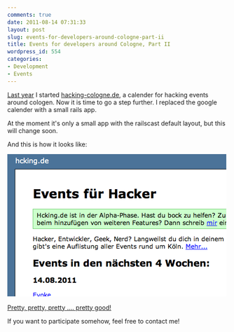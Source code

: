 ```yaml
---
comments: true
date: 2011-08-14 07:31:33
layout: post
slug: events-for-developers-around-cologne-part-ii
title: Events for developers around Cologne, Part II
wordpress_id: 554
categories:
- Development
- Events
---
```


[Last year](http://bitboxer.de/2010/08/17/events-for-developers-around-cologne/) I
started [hacking-cologne.de](http://hacking-cologne.de), a calender for hacking
events around cologen. Now it is time to go a step further. I replaced the
google calender with a small rails app.

At the moment it's only a small app with the railscast default layout, but this
will change soon.

And this is how it looks like:

[![](/images/2011-08-14-events-for-developers-around-cologne-part-ii/Bildschirmfoto-2011-08-14-um-09.14.06.png)](http://hcking.de)

[Pretty, pretty, pretty .... pretty good!](http://www.youtube.com/watch?v=w8jx85_RyA8&feature=related)

If you want to participate somehow, feel free to contact me!

